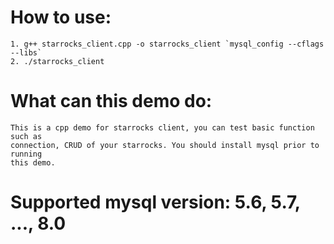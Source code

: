 <!--
Copyright (c) 2020 Beijing Dingshi Zongheng Technology Co., Ltd. All rights reserved.

Licensed to the Apache Software Foundation (ASF) under one
or more contributor license agreements.  See the NOTICE file
distributed with this work for additional information
regarding copyright ownership.  The ASF licenses this file
to you under the Apache License, Version 2.0 (the
"License"); you may not use this file except in compliance
with the License.  You may obtain a copy of the License at

  http://www.apache.org/licenses/LICENSE-2.0

Unless required by applicable law or agreed to in writing,
software distributed under the License is distributed on an
"AS IS" BASIS, WITHOUT WARRANTIES OR CONDITIONS OF ANY
KIND, either express or implied.  See the License for the
specific language governing permissions and limitations
under the License.
-->


# How to use:
    1. g++ starrocks_client.cpp -o starrocks_client `mysql_config --cflags --libs`
    2. ./starrocks_client

# What can this demo do:
    This is a cpp demo for starrocks client, you can test basic function such as
    connection, CRUD of your starrocks. You should install mysql prior to running
    this demo.

# Supported mysql version: 5.6, 5.7, ..., 8.0

